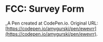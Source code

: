 # FCC: Survey Form
 _A Pen created at CodePen.io. Original URL: [https://codepen.io/amygurski/pen/ewevrr](https://codepen.io/amygurski/pen/ewevrr).

 